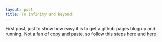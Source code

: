 ```yaml
---
layout: post
title: To infinity and beyond!
---
```


First post, just to show how easy it is to get a github pages blog up and running. Not a fan of copy and paste, so follow this steps [here](https://www.smashingmagazine.com/2014/08/build-blog-jekyll-github-pages/) and [here](https://pages.github.com/)

